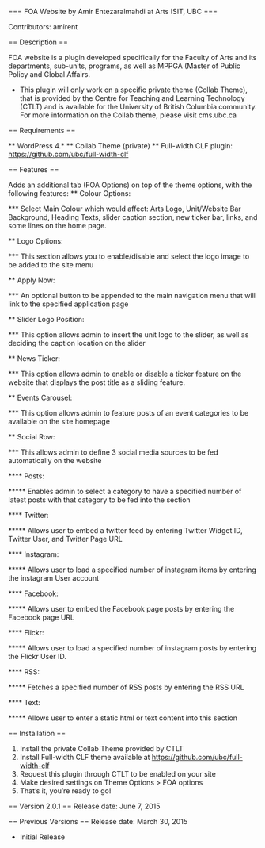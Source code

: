=== FOA Website by Amir Entezaralmahdi at Arts ISIT, UBC ===

Contributors: amirent

== Description ==

FOA website is a plugin developed specifically for the Faculty of Arts and its departments, sub-units, programs, as well as MPPGA (Master of Public Policy and Global Affairs.

* This plugin will only work on a specific private theme (Collab Theme), that is provided by the Centre for Teaching and Learning Technology (CTLT) and is available for the University of British Columbia community. For more information on the Collab theme, please visit cms.ubc.ca

== Requirements ==

** WordPress 4.* 
** Collab Theme (private)
** Full-width CLF plugin: https://github.com/ubc/full-width-clf

== Features ==

Adds an additional tab (FOA Options) on top of the theme options, with the following features:
** Colour Options:

*** Select Main Colour which would affect: Arts Logo, Unit/Website Bar Background, Heading Texts, slider caption section, new ticker bar, links, and some lines on the home page.

** Logo Options:

*** This section allows you to enable/disable and select the logo image to be added to the site menu

** Apply Now:

*** An optional button to be appended to the main navigation menu that will link to the specified application page

** Slider Logo Position:

*** This option allows admin to insert the unit logo to the slider, as well as deciding the caption location on the slider

** News Ticker:

*** This option allows admin to enable or disable a ticker feature on the website that displays the post title as a sliding feature.

** Events Carousel:

*** This option allows admin to feature posts of an event categories to be available on the site homepage

** Social Row:

*** This allows admin to define 3 social media sources to be fed automatically on the website

**** Posts:

***** Enables admin to select a category to have a specified number of latest posts with that category to be fed into the section

**** Twitter:


***** Allows user to embed a twitter feed by entering Twitter Widget ID, Twitter User, and Twitter Page URL

**** Instagram:

***** Allows user to load a specified number of instagram items by entering the instagram User account

**** Facebook:

***** Allows user to embed the Facebook page posts by entering the Facebook page URL

**** Flickr:

***** Allows user to load a specified number of instagram posts by entering the Flickr User ID.

**** RSS:

***** Fetches a specified number of RSS posts by entering the RSS URL

**** Text:

***** Allows user to enter a static html or text content into this section

== Installation ==

1. Install the private Collab Theme provided by CTLT
2. Install Full-width CLF theme available at https://github.com/ubc/full-width-clf
3. Request this plugin through CTLT to be enabled on your site
4. Make desired settings on Theme Options > FOA options
5. That’s it, you’re ready to go!

== Version 2.0.1 ==
Release date: June 7, 2015

== Previous Versions ==
Release date: March 30, 2015
* Initial Release 
 
